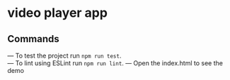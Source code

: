 # video player app

## Commands  
— To test the project run `npm run test`.  
— To lint using ESLint run `npm run lint`.
— Open the index.html to see the demo

